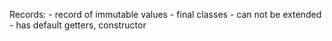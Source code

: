 Records:
    - record of immutable values
    - final classes
    - can not be extended
    - has default getters, constructor
